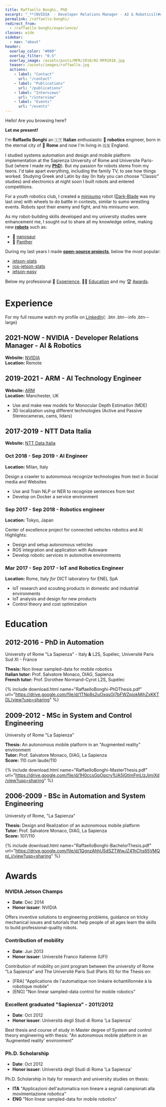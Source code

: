 ```yaml
---
title: Raffaello Bonghi, PhD
excerpt: "_**[NVIDIA  - Developer Relations Manager - AI & Robotics](#experience)**_<br/>_**[Ph.D. in Automation Engineering](#education)**_"
permalink: /raffaello-bonghi/
redirect_from:
  - /raffaello-bonghi/experience/
classes: wide
sidebar:
  - nav: "about"
header:
  overlay_color: "#000"
  overlay_filter: "0.5"
  overlay_image: /assets/posts/MFR/2018/02-MFR2018.jpg
  teaser: /assets/images/raffaello.jpg
  actions:
    - label: "Contact"
      url: "/contact"
    - label: "Publications"
      url: "/publications"
    - label: "Interviews"
      url: "/interview"
    - label: "Events"
      url: "/events"
---
```


Hello! Are you browsing here?

**Let me present!**

I'm **Raffaello Bonghi** an 🇮🇹 **Italian** enthusiastic 🤖 **robotics** engineer, born in the eternal city of 🛵 **Rome** and now I'm living in 🇬🇧 England.

I studied systems automation and design and mobile platform implementation at the Sapienza University of Rome and Universite Paris-Sud (where I made my [**PhD**](#2012-2016---phd-in-automation)). But my passion for robots stems from my teens. I'd take apart everything, including the family TV, to see how things worked. Studying Greek and Latin by day (In Italy you can choose "Classic" studies) and electronics at night soon I built robots and entered competitions.

For a youth robotics club, I created a [minisumo](/publications/robot-minisumo/) robot ([Dark-Blade](/robot/dark-blade) was my last one) with wheels to do battle in contests, similar to sumo wrestling events. Robots spot their enemy and fight, and his minisumo won.

As my robot-building skills developed and my university studies were enhancement me, I sought out to share all my knowledge online, making new [**robots**](/robot/) such as:

 * 🦕 [nanosaur](https://nanosaur.ai/)
 * 🐆 [Panther](https://rpanther.github.io/)

During my last years I made [**open-source projects**](/project/), below the most popular:

 * [jetson-stats](https://github.com/rbonghi/jetson_stats)
 * [ros-jetson-stats](https://github.com/rbonghi/ros_jetson_stats)
 * [jetson-easy](https://github.com/rbonghi/jetson_easy)

Below my professional 💼 [Experience](#experience), 👨‍🎓 [Education](#education) and my 🏆 [Awards](#awards).

# Experience

For my full resume watch my profile on [LinkedIn](https://www.linkedin.com/in/raffaello-bonghi/){: .btn .btn--info .btn--large}

## 2021-NOW - NVIDIA  - Developer Relations Manager - AI & Robotics
**Website:** [NVIDIA](https://www.nvidia.com/)<br/>
**Location:** Remote

## 2019-2021 - ARM - AI Technology Engineer
**Website:** [ARM](https://www.arm.com/)<br/>
**Location:** Manchester, UK

* Use and make new models for Monocular Depth Estimation (MDE)
* 3D localization using different technologies (Active and Passive Stereocameras, cams, lidars)

## 2017-2019 - NTT Data Italia
**Website:** [NTT Data Italia](https://it.nttdata.com/)
### Oct 2018 - Sep 2019 - AI Engineer
**Location:** Milan, Italy

Design a crawler to autonomous recognize technologies from text in Social media and Websites
* Use and Train NLP or NER to recognize sentences from text
* Develop on Docker a service environment

### Sep 2017 - Sep 2018 - Robotics engineer
**Location:** Tokyo, Japan

Center of excellence project for connected vehicles robotics and AI<br/>
Highlights:
* Design and setup autonomous vehicles
* ROS integration and application with Autoware
* Develop robotic services in automotive environments

### Mar 2017 - Sep 2017 - IoT and Robotics Engineer
**Location:** Rome, Italy *for* DICT laboratory for ENEL SpA
* IoT research and scouting products in domestic and industrial environments
* IoT analysis and design for new products
* Control theory and cost optimization

# Education

## 2012-2016 - PhD in Automation
University of Rome "La Sapienza" - Italy **&** L2S, Supélec, Université Paris Sud XI - France

**Thesis:** Non linear sampled-data for mobile robotics <br/>
**Italian tutor:** Prof. Salvatore Monaco, DIAG, Sapienza <br/>
**French tutor:** Prof. Dorothee Normand-Cyrot L2S, Supélec

{% include download.html name="RaffaelloBonghi-PhDThesis.pdf" url="https://drive.google.com/file/d/1TNp8s2uOxqsOj7bFWZpiokMjhZxKKTDL/view?usp=sharing" %}

## 2009-2012 - MSc in System and Control Engineering
University of Rome "La Sapienza"

**Thesis:** An autonomous mobile platform in an "Augmented reality" environment <br/>
**Tutor:** Prof. Salvatore Monaco, DIAG, La Sapienza <br/>
**Score:** 110 cum laude/110

{% include download.html name="RaffaelloBonghi-MasterThesis.pdf" url="https://drive.google.com/file/d/1H0ccsGpOpcry1UA5jGtlmFmLlzJjmiXd/view?usp=sharing" %}

## 2006-2009 - BSc in Automation and System Engineering
University of Rome, "La Sapienza"

**Thesis:** Design and Realization of an autonomous mobile platform <br/>
**Tutor:** Prof. Salvatore Monaco, DIAG, La Sapienza <br/>
**Score:** 107/110

{% include download.html name="RaffaelloBonghi-BachelorThesis.pdf" url="https://drive.google.com/file/d/1QgnzAhhU5dSZTWwJZ41hChs65VMQpl_j/view?usp=sharing" %}

# Awards

### NVIDIA Jetson Champs
* **Date**: Dec 2014  
* **Honor issuer**: NVIDIA

Offers inventive solutions to engineering problems, guidance on tricky mechanical issues and tutorials that help people of all ages learn the skills to build professional-quality robots.

### Contribution of mobility
* **Date**: Jun 2013
* **Honor issuer**: Université Franco Italienne (UFI)

Contribution of mobility on joint program between the university of Rome "La Sapienza" and The Université Paris Sud (Paris XI) for the Thesis on:
* [FRA] "Applications de l'automatique non linéaire échantillonnée à la robotique mobile"
* [ENG] "Non linear sampled-data control for mobile robotics"

### Excellent graduated "Sapienza" - 2011/2012
* **Date**: Oct 2012
* **Honor issuer**: Università degli Studi di Roma 'La Sapienza'

Best thesis and course of study in Master degree of System and control theory engineering with thesis: "An autonomous mobile platform in an 'Augmented reality' environment"

### Ph.D. Scholarship
* **Date**: Oct 2012
* **Honor issuer**: Università degli Studi di Roma 'La Sapienza'

Ph.D. Scholarship in Italy for research and university studies on thesis:
* **ITA** "Applicazioni dell'automatica non lineare a segnali campionati alla movimentazione robotica"
* **ENG** "Non linear sampled-data for mobile robotics"